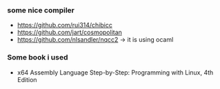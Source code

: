 


### some nice compiler
- https://github.com/rui314/chibicc
- https://github.com/jart/cosmopolitan
- https://github.com/nlsandler/nqcc2 -> it is using ocaml

### Some book i used
- x64 Assembly Language Step-by-Step: Programming with Linux, 4th Edition
